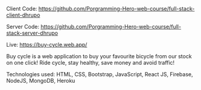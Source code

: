 Client Code: https://github.com/Porgramming-Hero-web-course/full-stack-client-dhrupo

Server Code:  https://github.com/Porgramming-Hero-web-course/full-stack-server-dhrupo

Live: https://buy-cycle.web.app/

Buy cycle is a web application to buy your favourite bicycle from our stock on one click! Ride cycle, stay healthy, save money and avoid traffic!

Technologies used: HTML, CSS, Bootstrap, JavaScript, React JS, Firebase, NodeJS, MongoDB, Heroku
